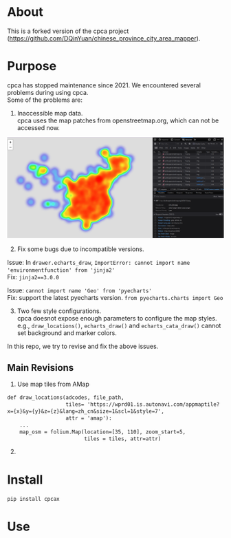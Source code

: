 # About

This is a forked version of the cpca project (https://github.com/DQinYuan/chinese_province_city_area_mapper). 

# Purpose

cpca has stopped maintenance since 2021. We encountered several problems during using cpca.  
Some of the problems are:  

1. Inaccessible map data.  
cpca uses the map patches from openstreetmap.org, which can not be accessed now. 

<img src='inaccessible_map_data.png'>

2. Fix some bugs due to incompatible versions. 

Issue: In `drawer.echarts_draw`, `ImportError: cannot import name 'environmentfunction' from 'jinja2'`  
Fix: `jinja2==3.0.0`

Issue: `cannot import name 'Geo' from 'pyecharts'`  
Fix: support the latest pyecharts version. `from pyecharts.charts import Geo`

3. Two few style configurations.   
cpca doesnot expose enough parameters to configure the map styles. e.g., `draw_locations()`, `echarts_draw()` and `echarts_cata_draw()` cannot set background and marker colors.

In this repo, we try to revise and fix the above issues. 

## Main Revisions

1. Use map tiles from AMap

```
def draw_locations(adcodes, file_path, 
                   tiles= 'https://wprd01.is.autonavi.com/appmaptile?x={x}&y={y}&z={z}&lang=zh_cn&size=1&scl=1&style=7', 
                   attr = 'amap'):
    ...
    map_osm = folium.Map(location=[35, 110], zoom_start=5, 
                         tiles = tiles, attr=attr)
```

2. 

# Install

`pip install cpcax`

# Use

```


```